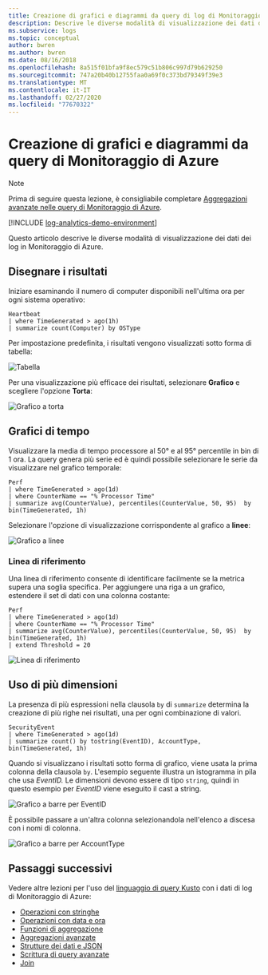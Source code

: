 ```yaml
---
title: Creazione di grafici e diagrammi da query di log di Monitoraggio di Azure | Microsoft Docs
description: Descrive le diverse modalità di visualizzazione dei dati dei log in Monitoraggio di Azure.
ms.subservice: logs
ms.topic: conceptual
author: bwren
ms.author: bwren
ms.date: 08/16/2018
ms.openlocfilehash: 8a515f01bfa9f8ec579c51b806c997d79b629250
ms.sourcegitcommit: 747a20b40b12755faa0a69f0c373bd79349f39e3
ms.translationtype: MT
ms.contentlocale: it-IT
ms.lasthandoff: 02/27/2020
ms.locfileid: "77670322"
---
```

# <a name="creating-charts-and-diagrams-from-azure-monitor-log-queries"></a>Creazione di grafici e diagrammi da query di Monitoraggio di Azure

> [!NOTE]
> Prima di seguire questa lezione, è consigliabile completare [Aggregazioni avanzate nelle query di Monitoraggio di Azure](advanced-aggregations.md).

[!INCLUDE [log-analytics-demo-environment](../../../includes/log-analytics-demo-environment.md)]

Questo articolo descrive le diverse modalità di visualizzazione dei dati dei log in Monitoraggio di Azure.

## <a name="charting-the-results"></a>Disegnare i risultati
Iniziare esaminando il numero di computer disponibili nell'ultima ora per ogni sistema operativo:

```Kusto
Heartbeat
| where TimeGenerated > ago(1h)
| summarize count(Computer) by OSType  
```

Per impostazione predefinita, i risultati vengono visualizzati sotto forma di tabella:

![Tabella](media/charts/table-display.png)

Per una visualizzazione più efficace dei risultati, selezionare **Grafico** e scegliere l'opzione **Torta**:

![Grafico a torta](media/charts/charts-and-diagrams-pie.png)


## <a name="timecharts"></a>Grafici di tempo
Visualizzare la media di tempo processore al 50° e al 95° percentile in bin di 1 ora. La query genera più serie ed è quindi possibile selezionare le serie da visualizzare nel grafico temporale:

```Kusto
Perf
| where TimeGenerated > ago(1d) 
| where CounterName == "% Processor Time" 
| summarize avg(CounterValue), percentiles(CounterValue, 50, 95)  by bin(TimeGenerated, 1h)
```

Selezionare l'opzione di visualizzazione corrispondente al grafico a **linee**:

![Grafico a linee](media/charts/charts-and-diagrams-multiSeries.png)

### <a name="reference-line"></a>Linea di riferimento

Una linea di riferimento consente di identificare facilmente se la metrica supera una soglia specifica. Per aggiungere una riga a un grafico, estendere il set di dati con una colonna costante:

```Kusto
Perf
| where TimeGenerated > ago(1d) 
| where CounterName == "% Processor Time" 
| summarize avg(CounterValue), percentiles(CounterValue, 50, 95)  by bin(TimeGenerated, 1h)
| extend Threshold = 20
```

![Linea di riferimento](media/charts/charts-and-diagrams-multiSeriesThreshold.png)

## <a name="multiple-dimensions"></a>Uso di più dimensioni
La presenza di più espressioni nella clausola `by` di `summarize` determina la creazione di più righe nei risultati, una per ogni combinazione di valori.

```Kusto
SecurityEvent
| where TimeGenerated > ago(1d)
| summarize count() by tostring(EventID), AccountType, bin(TimeGenerated, 1h)
```

Quando si visualizzano i risultati sotto forma di grafico, viene usata la prima colonna della clausola `by`. L'esempio seguente illustra un istogramma in pila che usa _EventID._ Le dimensioni devono essere di tipo `string`, quindi in questo esempio per _EventID_ viene eseguito il cast a string. 

![Grafico a barre per EventID](media/charts/charts-and-diagrams-multiDimension1.png)

È possibile passare a un'altra colonna selezionandola nell'elenco a discesa con i nomi di colonna. 

![Grafico a barre per AccountType](media/charts/charts-and-diagrams-multiDimension2.png)

## <a name="next-steps"></a>Passaggi successivi
Vedere altre lezioni per l'uso del [linguaggio di query Kusto](/azure/kusto/query/) con i dati di log di Monitoraggio di Azure:

- [Operazioni con stringhe](string-operations.md)
- [Operazioni con data e ora](datetime-operations.md)
- [Funzioni di aggregazione](aggregations.md)
- [Aggregazioni avanzate](advanced-aggregations.md)
- [Strutture dei dati e JSON](json-data-structures.md)
- [Scrittura di query avanzate](advanced-query-writing.md)
- [Join](joins.md)
